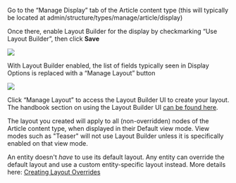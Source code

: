 Go to the “Manage Display” tab of the Article content type (this will typically be located at admin/structure/types/manage/article/display)

Once there, enable Layout Builder for the display by checkmarking “Use Layout Builder”, then click **Save**

![](https://www.drupal.org/files/article-enable-layouts.png)

With Layout Builder enabled, the list of fields typically seen in Display Options is replaced with a “Manage Layout” button

![](https://www.drupal.org/files/standard-to-builder.png)

Click “Manage Layout” to access the Layout Builder UI to create your layout. The handbook section on using the Layout Builder UI [can be found here](/docs/8/core/modules/layout-builder/building-layouts-using-the-layout-builder-ui).

The layout you created will apply to all (non-overridden) nodes of the Article content type, when displayed in their Default view mode. View modes such as "Teaser" will not use Layout Builder unless it is specifically enabled on that view mode.

An entity doesn't _have_ to use its default layout. Any entity can override the default layout and use a custom entity-specific layout instead. More details here: [Creating Layout Overrides](https://www.drupal.org/docs/8/core/modules/layout-builder/creating-layout-overrides)
